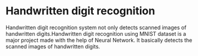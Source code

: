 # Handwritten digit recognition
Handwritten digit recognition system not only detects scanned images of handwritten digits.Handwritten digit recognition using MNIST dataset is a major project made with the help of Neural Network. It basically detects
the scanned images of handwritten digits.
